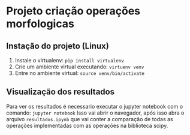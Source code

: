 # Projeto criação operações morfologicas

## Instação do projeto (Linux)

1. Instale o virtualenv: `pip install virtualenv`
2. Crie um ambiente virtual executando: `virtuenv venv`
3. Entre no ambiente virtual: `source venv/bin/activate`

## Visualização dos resultados

Para ver os resultados é necessario executar o jupyter notebook com o comando: `jupyter notebook`
Isso vai abrir o navegador, após isso abra o arquivo `resultados.ipynb` que vai conter a comparação de 
todas as operações implementadas com as operações na biblioteca scipy.